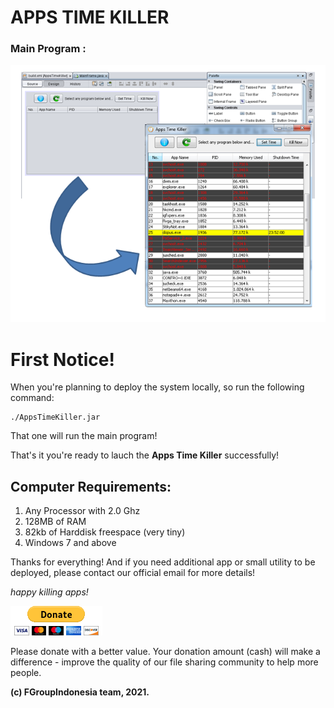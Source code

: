 # APPS TIME KILLER

### Main Program :
![Preview01](images/preview_apps_time_killer.png)


# First Notice!

When you're planning to deploy the system locally, so run the following command:

```
./AppsTimeKiller.jar
```

That one will run the main program!

That's it you're ready to lauch the **Apps Time Killer** successfully!



## Computer Requirements:

1. Any Processor with 2.0 Ghz
2. 128MB of RAM
3. 82kb of Harddisk freespace (very tiny)
4. Windows 7 and above


Thanks for everything! And if you need additional app or small utility to be deployed, please contact our official email for more details!

*happy killing apps!*


![donate](images/donate.gif)

Please donate with a better value. Your donation amount (cash) will make a difference - improve the quality of our file sharing community to help more people.

**(c) FGroupIndonesia team, 2021.**

